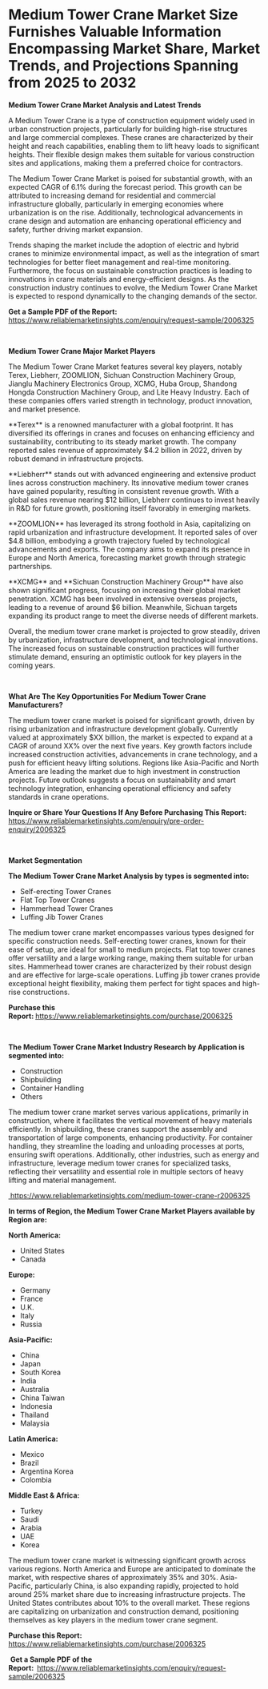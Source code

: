 <p><h1>Medium Tower Crane Market Size Furnishes Valuable Information Encompassing Market Share, Market Trends, and Projections Spanning from 2025 to 2032</h1></p><p><strong>Medium Tower Crane Market Analysis and Latest Trends</strong></p>
<p><p>A Medium Tower Crane is a type of construction equipment widely used in urban construction projects, particularly for building high-rise structures and large commercial complexes. These cranes are characterized by their height and reach capabilities, enabling them to lift heavy loads to significant heights. Their flexible design makes them suitable for various construction sites and applications, making them a preferred choice for contractors.</p><p>The Medium Tower Crane Market is poised for substantial growth, with an expected CAGR of 6.1% during the forecast period. This growth can be attributed to increasing demand for residential and commercial infrastructure globally, particularly in emerging economies where urbanization is on the rise. Additionally, technological advancements in crane design and automation are enhancing operational efficiency and safety, further driving market expansion.</p><p>Trends shaping the market include the adoption of electric and hybrid cranes to minimize environmental impact, as well as the integration of smart technologies for better fleet management and real-time monitoring. Furthermore, the focus on sustainable construction practices is leading to innovations in crane materials and energy-efficient designs. As the construction industry continues to evolve, the Medium Tower Crane Market is expected to respond dynamically to the changing demands of the sector.</p></p>
<p><strong>Get a Sample PDF of the Report:&nbsp;</strong> <a href="https://www.reliablemarketinsights.com/enquiry/request-sample/2006325?utm_campaign=3529&utm_medium=2&utm_source=Github&utm_content=ia&utm_term=12042025&utm_id=medium-tower-crane">https://www.reliablemarketinsights.com/enquiry/request-sample/2006325</a></p>
<p>&nbsp;</p>
<p><strong>Medium Tower Crane Major Market Players</strong></p>
<p><p>The Medium Tower Crane Market features several key players, notably Terex, Liebherr, ZOOMLION, Sichuan Construction Machinery Group, Jianglu Machinery Electronics Group, XCMG, Huba Group, Shandong Hongda Construction Machinery Group, and Lite Heavy Industry. Each of these companies offers varied strength in technology, product innovation, and market presence.</p><p>**Terex** is a renowned manufacturer with a global footprint. It has diversified its offerings in cranes and focuses on enhancing efficiency and sustainability, contributing to its steady market growth. The company reported sales revenue of approximately $4.2 billion in 2022, driven by robust demand in infrastructure projects.</p><p>**Liebherr** stands out with advanced engineering and extensive product lines across construction machinery. Its innovative medium tower cranes have gained popularity, resulting in consistent revenue growth. With a global sales revenue nearing $12 billion, Liebherr continues to invest heavily in R&D for future growth, positioning itself favorably in emerging markets.</p><p>**ZOOMLION** has leveraged its strong foothold in Asia, capitalizing on rapid urbanization and infrastructure development. It reported sales of over $4.8 billion, embodying a growth trajectory fueled by technological advancements and exports. The company aims to expand its presence in Europe and North America, forecasting market growth through strategic partnerships.</p><p>**XCMG** and **Sichuan Construction Machinery Group** have also shown significant progress, focusing on increasing their global market penetration. XCMG has been involved in extensive overseas projects, leading to a revenue of around $6 billion. Meanwhile, Sichuan targets expanding its product range to meet the diverse needs of different markets.</p><p>Overall, the medium tower crane market is projected to grow steadily, driven by urbanization, infrastructure development, and technological innovations. The increased focus on sustainable construction practices will further stimulate demand, ensuring an optimistic outlook for key players in the coming years.</p></p>
<p>&nbsp;</p>
<p><strong>What Are The Key Opportunities For Medium Tower Crane Manufacturers?</strong></p>
<p><p>The medium tower crane market is poised for significant growth, driven by rising urbanization and infrastructure development globally. Currently valued at approximately $XX billion, the market is expected to expand at a CAGR of around XX% over the next five years. Key growth factors include increased construction activities, advancements in crane technology, and a push for efficient heavy lifting solutions. Regions like Asia-Pacific and North America are leading the market due to high investment in construction projects. Future outlook suggests a focus on sustainability and smart technology integration, enhancing operational efficiency and safety standards in crane operations.</p></p>
<p><strong>Inquire or Share Your Questions If Any Before Purchasing This Report:</strong> <a href="https://www.reliablemarketinsights.com/enquiry/pre-order-enquiry/2006325?utm_campaign=3529&utm_medium=2&utm_source=Github&utm_content=ia&utm_term=12042025&utm_id=medium-tower-crane">https://www.reliablemarketinsights.com/enquiry/pre-order-enquiry/2006325</a></p>
<p>&nbsp;</p>
<p><strong>Market Segmentation</strong></p>
<p><strong>The Medium Tower Crane Market Analysis by types is segmented into:</strong></p>
<p><ul><li>Self-erecting Tower Cranes</li><li>Flat Top Tower Cranes</li><li>Hammerhead Tower Cranes</li><li>Luffing Jib Tower Cranes</li></ul></p>
<p><p>The medium tower crane market encompasses various types designed for specific construction needs. Self-erecting tower cranes, known for their ease of setup, are ideal for small to medium projects. Flat top tower cranes offer versatility and a large working range, making them suitable for urban sites. Hammerhead tower cranes are characterized by their robust design and are effective for large-scale operations. Luffing jib tower cranes provide exceptional height flexibility, making them perfect for tight spaces and high-rise constructions.</p></p>
<p><strong>Purchase this Report:&nbsp;</strong><a href="https://www.reliablemarketinsights.com/purchase/2006325?utm_campaign=3529&utm_medium=2&utm_source=Github&utm_content=ia&utm_term=12042025&utm_id=medium-tower-crane">https://www.reliablemarketinsights.com/purchase/2006325</a></p>
<p>&nbsp;</p>
<p><strong>The Medium Tower Crane Market Industry Research by Application is segmented into:</strong></p>
<p><ul><li>Construction</li><li>Shipbuilding</li><li>Container Handling</li><li>Others</li></ul></p>
<p><p>The medium tower crane market serves various applications, primarily in construction, where it facilitates the vertical movement of heavy materials efficiently. In shipbuilding, these cranes support the assembly and transportation of large components, enhancing productivity. For container handling, they streamline the loading and unloading processes at ports, ensuring swift operations. Additionally, other industries, such as energy and infrastructure, leverage medium tower cranes for specialized tasks, reflecting their versatility and essential role in multiple sectors of heavy lifting and material management.</p></p>
<p><a href="https://www.reliablemarketinsights.com/medium-tower-crane-r2006325?utm_campaign=3529&utm_medium=2&utm_source=Github&utm_content=ia&utm_term=12042025&utm_id=medium-tower-crane">&nbsp;https://www.reliablemarketinsights.com/medium-tower-crane-r2006325</a></p>
<p><strong>In terms of Region, the Medium Tower Crane Market Players available by Region are:</strong></p>
<p>
    <p> <strong> North America: </strong>
        <ul>
            <li>United States</li>
            <li>Canada</li>
        </ul>
        </p> 
    <p> <strong> Europe: </strong>
        <ul>
            <li>Germany</li>
            <li>France</li>
            <li>U.K.</li>
            <li>Italy</li>
            <li>Russia</li>
        </ul>
        </p> 
    <p> <strong> Asia-Pacific: </strong>
        <ul>
            <li>China</li>
            <li>Japan</li>
            <li>South Korea</li>
            <li>India</li>
            <li>Australia</li>
            <li>China Taiwan</li>
            <li>Indonesia</li>
            <li>Thailand</li>
            <li>Malaysia</li>
        </ul>
        </p> 
    <p> <strong> Latin America: </strong>
        <ul>
            <li>Mexico</li>
            <li>Brazil</li>
            <li>Argentina Korea</li>
            <li>Colombia</li>
        </ul>
        </p> 
    <p> <strong> Middle East & Africa: </strong>
        <ul>
            <li>Turkey</li>
            <li>Saudi</li>
            <li>Arabia</li>
            <li>UAE</li>
            <li>Korea</li>
        </ul>
    </p>
    </p>
<p><p>The medium tower crane market is witnessing significant growth across various regions. North America and Europe are anticipated to dominate the market, with respective shares of approximately 35% and 30%. Asia-Pacific, particularly China, is also expanding rapidly, projected to hold around 25% market share due to increasing infrastructure projects. The United States contributes about 10% to the overall market. These regions are capitalizing on urbanization and construction demand, positioning themselves as key players in the medium tower crane segment.</p></p>
<p><strong>Purchase this Report: </strong><a href="https://www.reliablemarketinsights.com/purchase/2006325?utm_campaign=3529&utm_medium=2&utm_source=Github&utm_content=ia&utm_term=12042025&utm_id=medium-tower-crane">https://www.reliablemarketinsights.com/purchase/2006325</a></p>
<p>&nbsp;<strong>Get a Sample PDF of the Report:&nbsp;&nbsp;</strong><a href="https://www.reliablemarketinsights.com/enquiry/request-sample/2006325?utm_campaign=3529&utm_medium=2&utm_source=Github&utm_content=ia&utm_term=12042025&utm_id=medium-tower-crane">https://www.reliablemarketinsights.com/enquiry/request-sample/2006325</a></p>
<p><strong></strong></p>
<p><p></p><p></p><p></p></p>